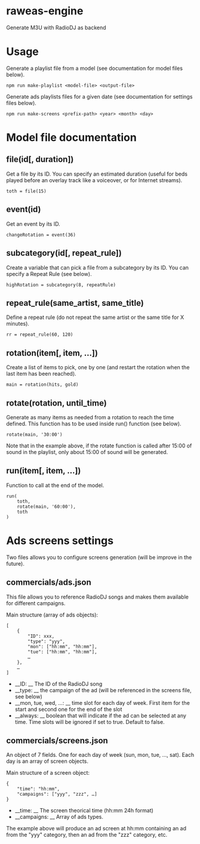 # raweas-engine

Generate M3U with RadioDJ as backend

# Usage

Generate a playlist file from a model (see documentation for model files below).

```
npm run make-playlist <model-file> <output-file>
```

Generate ads playlists files for a given date (see documentation for settings files below).

```
npm run make-screens <prefix-path> <year> <month> <day>
```

# Model file documentation

## file(id[, duration])

Get a file by its ID. You can specify an estimated duration (useful for beds played before an overlay track like a voiceover, or for Internet streams).

```
toth = file(15)
```

## event(id)

Get an event by its ID.

```
changeRotation = event(36)
```

## subcategory(id\[, repeat_rule\])

Create a variable that can pick a file from a subcategory by its ID. You can specify a Repeat Rule (see below).

```
highRotation = subcategory(8, repeatRule)
```

## repeat_rule(same_artist, same_title)

Define a repeat rule (do not repeat the same artist or the same title for X minutes).

```
rr = repeat_rule(60, 120)
```

## rotation(item\[, item, ...\])

Create a list of items to pick, one by one (and restart the rotation when the last item has been reached).

```
main = rotation(hits, gold)
```

## rotate(rotation, until_time)

Generate as many items as needed from a rotation to reach the time defined. This function has to be used inside run() function (see below).

```
rotate(main, '30:00')
```

Note that in the example above, if the rotate function is called after 15:00 of sound in the playlist, only about 15:00 of sound will be generated.

## run(item[, item, ...])

Function to call at the end of the model.

```
run(
	toth,
	rotate(main, '60:00'),
	toth
)
```

# Ads screens settings

Two files allows you to configure screens generation (will be improve in the future).

## commercials/ads.json

This file allows you to reference RadioDJ songs and makes them available for different campaigns.

Main structure (array of ads objects):

```
[
	{
		"ID": xxx,
		"type": "yyy",
		"mon": ["hh:mm", "hh:mm"],
		"tue": ["hh:mm", "hh:mm"],
		…
	},
	…
]
```
- __ID: __ The ID of the RadioDJ song
- __type: __ the campaign of the ad (will be referenced in the screens file, see below)
- __mon, tue, wed, …: __ time slot for each day of week. First item for the start and second one for the end of the slot
- __always: __ boolean that will indicate if the ad can be selected at any time. Time slots will be ignored if set to true. Default to false.

## commercials/screens.json

An object of 7 fields. One for each day of week (sun, mon, tue, …, sat). Each day is an array of screen objects.

Main structure of a screen object:

```
{
	"time": "hh:mm",
	"campaigns": ["yyy", "zzz", …]
}
```

- __time: __ The screen theorical time (hh:mm 24h format)
- __campaigns: __ Array of ads types.

The example above will produce an ad screen at hh:mm containing an ad from the "yyy" category, then an ad from the "zzz" category, etc.
